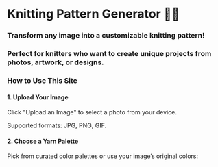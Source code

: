 # Knitting Pattern Generator 🧶✨
### Transform any image into a customizable knitting pattern!
### Perfect for knitters who want to create unique projects from photos, artwork, or designs.

### How to Use This Site
#### 1. Upload Your Image
Click "Upload an Image" to select a photo from your device.

Supported formats: JPG, PNG, GIF.

#### 2. Choose a Yarn Palette
Pick from curated color palettes or use your image’s original colors:

